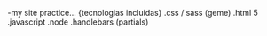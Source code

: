 
-my site practice...
{tecnologias incluidas}
.css / sass (geme)
.html 5
.javascript
.node
.handlebars (partials)

